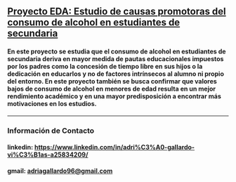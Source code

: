 ## [Proyecto EDA: Estudio de causas promotoras del consumo de alcohol en estudiantes de secundaria](src/main.ipynb)

#### En este proyecto se estudia que el consumo de alcohol en estudiantes de secundaria deriva en mayor medida de pautas educacionales impuestos por los padres como la concesión de tiempo libre en sus hijos o la dedicación en educarlos y no de factores intrínsecos al alumno ni propio del entorno. En este proyecto también se busca confirmar que valores bajos de consumo de alcohol en menores de edad resulta en un mejor rendimiento académico y en una mayor predisposición a encontrar más motivaciones en los estudios.

----------

### Información de Contacto

#### linkedin: https://www.linkedin.com/in/adri%C3%A0-gallardo-vi%C3%B1as-a25834209/
#### gmail: adriagallardo96@gmail.com
